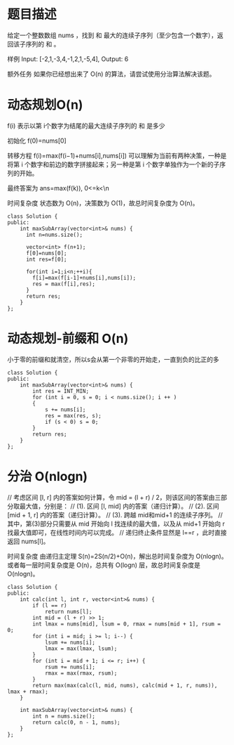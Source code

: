 # 题目描述
给定一个整数数组 nums ，找到 和 最大的连续子序列（至少包含一个数字），返回该子序列的 和 。

样例
Input: [-2,1,-3,4,-1,2,1,-5,4],
Output: 6

额外任务
如果你已经想出来了 O(n) 的算法，请尝试使用分治算法解决该题。

# 动态规划O(n)

f(i) 表示以第 i个数字为结尾的最大连续子序列的 和 是多少

初始化 f(0)=nums[0]

转移方程 f(i)=max(f(i−1)+nums[i],nums[i]) 可以理解为当前有两种决策，一种是将第 i 个数字和前边的数字拼接起来；另一种是第 i 个数字单独作为一个新的子序列的开始。

最终答案为 ans=max(f(k)), 0<=k<\n

时间复杂度
状态数为 O(n)，决策数为 O(1)，故总时间复杂度为 O(n)。

```
class Solution {
public:
    int maxSubArray(vector<int>& nums) {
      int n=nums.size();
    
      vector<int> f(n+1);
      f[0]=nums[0];
      int res=f[0];
      
      for(int i=1;i<n;++i){
        f[i]=max(f[i-1]+nums[i],nums[i]);
        res = max(f[i],res);
      }
      return res;
    }
};
```




# 动态规划-前缀和 O(n)

小于零的前缀和就清空，所以s会从第一个非零的开始走，一直到负的比正的多

```
class Solution {
public:
    int maxSubArray(vector<int>& nums) {
        int res = INT_MIN;
        for (int i = 0, s = 0; i < nums.size(); i ++ )
        {
            s += nums[i];
            res = max(res, s);
            if (s < 0) s = 0;
        }
        return res;
    }
};
```

# 分治 O(nlogn)
// 考虑区间 [l, r] 内的答案如何计算，令 mid = (l + r) / 2，则该区间的答案由三部分取最大值，分别是：
// (1). 区间 [l, mid] 内的答案（递归计算）。
// (2). 区间 [mid + 1, r] 内的答案（递归计算）。
// (3). 跨越 mid和mid+1 的连续子序列。
// 其中，第(3)部分只需要从 mid 开始向 l 找连续的最大值，以及从 mid+1 开始向 r 找最大值即可，在线性时间内可以完成。
// 递归终止条件显然是 l==r ，此时直接返回 nums[l]。


时间复杂度
由递归主定理 S(n)=2S(n/2)+O(n)，解出总时间复杂度为 O(nlogn)。
或者每一层时间复杂度是 O(n)，总共有 O(logn) 层，故总时间复杂度是 O(nlogn)。

```
class Solution {
public:
    int calc(int l, int r, vector<int>& nums) {
        if (l == r)
            return nums[l];
        int mid = (l + r) >> 1;
        int lmax = nums[mid], lsum = 0, rmax = nums[mid + 1], rsum = 0;
        for (int i = mid; i >= l; i--) {
            lsum += nums[i];
            lmax = max(lmax, lsum);
        }
        for (int i = mid + 1; i <= r; i++) {
            rsum += nums[i];
            rmax = max(rmax, rsum);
        }
        return max(max(calc(l, mid, nums), calc(mid + 1, r, nums)), lmax + rmax);
    }

    int maxSubArray(vector<int>& nums) {
        int n = nums.size();
        return calc(0, n - 1, nums);
    }
};
```

